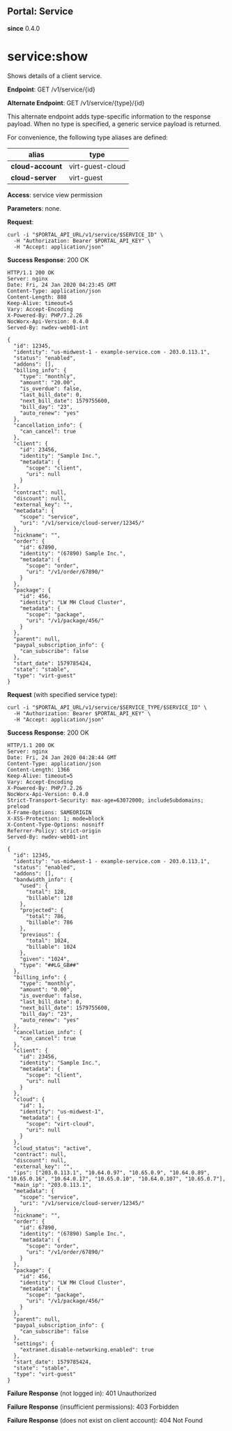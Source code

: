 Portal: Service
---------------

**since** 0.4.0

service:show
============

Shows details of a client service.

**Endpoint**:  GET /v1/service/{id}

**Alternate Endpoint**:  GET /v1/service/{type}/{id}

This alternate endpoint adds type-specific information to the response payload. When no type is specified, a generic service payload is returned.

For convenience, the following type aliases are defined:

| **alias**         | type             |
|-------------------|------------------|
| **cloud-account** | virt-guest-cloud |
| **cloud-server**  | virt-guest       |

**Access**: service view permission

**Parameters**:
none.

**Request**:
```
curl -i "$PORTAL_API_URL/v1/service/$SERVICE_ID" \
  -H "Authorization: Bearer $PORTAL_API_KEY" \
  -H "Accept: application/json"
```

**Success Response**: 200 OK
```
HTTP/1.1 200 OK
Server: nginx
Date: Fri, 24 Jan 2020 04:23:45 GMT
Content-Type: application/json
Content-Length: 888
Keep-Alive: timeout=5
Vary: Accept-Encoding
X-Powered-By: PHP/7.2.26
NocWorx-Api-Version: 0.4.0
Served-By: nwdev-web01-int

{
  "id": 12345,
  "identity": "us-midwest-1 - example-service.com - 203.0.113.1",
  "status": "enabled",
  "addons": [],
  "billing_info": {
    "type": "monthly",
    "amount": "20.00",
    "is_overdue": false,
    "last_bill_date": 0,
    "next_bill_date": 1579755600,
    "bill_day": "23",
    "auto_renew": "yes"
  },
  "cancellation_info": {
    "can_cancel": true
  },
  "client": {
    "id": 23456,
    "identity": "Sample Inc.",
    "metadata": {
      "scope": "client",
      "uri": null
    }
  },
  "contract": null,
  "discount": null,
  "external_key": "",
  "metadata": {
    "scope": "service",
    "uri": "/v1/service/cloud-server/12345/"
  },
  "nickname": "",
  "order": {
    "id": 67890,
    "identity": "(67890) Sample Inc.",
    "metadata": {
      "scope": "order",
      "uri": "/v1/order/67890/"
    }
  },
  "package": {
    "id": 456,
    "identity": "LW MH Cloud Cluster",
    "metadata": {
      "scope": "package",
      "uri": "/v1/package/456/"
    }
  },
  "parent": null,
  "paypal_subscription_info": {
    "can_subscribe": false
  },
  "start_date": 1579785424,
  "state": "stable",
  "type": "virt-guest"
}
```

**Request** (with specified service type):
```
curl -i "$PORTAL_API_URL/v1/service/$SERVICE_TYPE/$SERVICE_ID" \
  -H "Authorization: Bearer $PORTAL_API_KEY" \
  -H "Accept: application/json"
```

**Success Response**: 200 OK
```
HTTP/1.1 200 OK
Server: nginx
Date: Fri, 24 Jan 2020 04:28:44 GMT
Content-Type: application/json
Content-Length: 1366
Keep-Alive: timeout=5
Vary: Accept-Encoding
X-Powered-By: PHP/7.2.26
NocWorx-Api-Version: 0.4.0
Strict-Transport-Security: max-age=63072000; includeSubdomains; preload
X-Frame-Options: SAMEORIGIN
X-XSS-Protection: 1; mode=block
X-Content-Type-Options: nosniff
Referrer-Policy: strict-origin
Served-By: nwdev-web01-int

{
  "id": 12345,
  "identity": "us-midwest-1 - example-service.com - 203.0.113.1",
  "status": "enabled",
  "addons": [],
  "bandwidth_info": {
    "used": {
      "total": 128,
      "billable": 128
    },
    "projected": {
      "total": 786,
      "billable": 786
    },
    "previous": {
      "total": 1024,
      "billable": 1024
    },
    "given": "1024",
    "type": "##LG_GB##"
  },
  "billing_info": {
    "type": "monthly",
    "amount": "0.00",
    "is_overdue": false,
    "last_bill_date": 0,
    "next_bill_date": 1579755600,
    "bill_day": "23",
    "auto_renew": "yes"
  },
  "cancellation_info": {
    "can_cancel": true
  },
  "client": {
    "id": 23456,
    "identity": "Sample Inc.",
    "metadata": {
      "scope": "client",
      "uri": null
    }
  },
  "cloud": {
    "id": 1,
    "identity": "us-midwest-1",
    "metadata": {
      "scope": "virt-cloud",
      "uri": null
    }
  },
  "cloud_status": "active",
  "contract": null,
  "discount": null,
  "external_key": "",
  "ips": ["203.0.113.1", "10.64.0.97", "10.65.0.9", "10.64.0.89", "10.65.0.16", "10.64.0.17", "10.65.0.10", "10.64.0.107", "10.65.0.7"],
  "main_ip": "203.0.113.1",
  "metadata": {
    "scope": "service",
    "uri": "/v1/service/cloud-server/12345/"
  },
  "nickname": "",
  "order": {
    "id": 67890,
    "identity": "(67890) Sample Inc.",
    "metadata": {
      "scope": "order",
      "uri": "/v1/order/67890/"
    }
  },
  "package": {
    "id": 456,
    "identity": "LW MH Cloud Cluster",
    "metadata": {
      "scope": "package",
      "uri": "/v1/package/456/"
    }
  },
  "parent": null,
  "paypal_subscription_info": {
    "can_subscribe": false
  },
  "settings": {
    "extranet.disable-networking.enabled": true
  },
  "start_date": 1579785424,
  "state": "stable",
  "type": "virt-guest"
}
```

**Failure Response** (not logged in): 401 Unauthorized

**Failure Response** (insufficient permissions): 403 Forbidden

**Failure Response** (does not exist on client account): 404 Not Found
